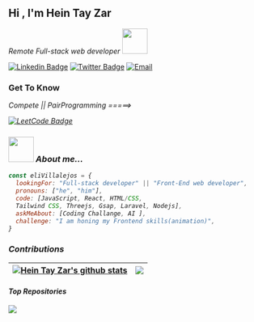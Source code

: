 
<h2>Hi , I'm Hein Tay Zar</h2>

<p><em>Remote Full-stack web developer </em><img src="https://media.giphy.com/media/HNeUrRCFsgFI5GbuQV/giphy.gif" width="50"></p>

[![Linkedin Badge](https://img.shields.io/badge/-Linkedin-blue)](https://www.linkedin.com/in/hein-tay-zar/)
[![Twitter Badge](https://img.shields.io/badge/-Twitter-brightgreen)](https://twitter.com/heintayzarhm)
[![Email](https://img.shields.io/badge/-Email-yellow)](mailto:heintayzarhm@gmail.com?subject=[GitHub]%20Source%20Github)
<h3> Get To Know </h3>
<p><em>Compete || PairProgramming =====></p>

[![LeetCode Badge](https://img.shields.io/badge/-LeetCode-brightgreen)](https://leetcode.com/heintayzar-hm/)

### <img src="https://media.giphy.com/media/icTu2EupyGZl8exPq0/giphy.gif" width="50"> About me...  

```javascript
const eliVillalejos = {
  lookingFor: "Full-stack developer" || "Front-End web developer",
  pronouns: ["he", "him"],
  code: [JavaScript, React, HTML/CSS,  
  Tailwind CSS, Threejs, Gsap, Laravel, Nodejs],
  askMeAbout: [Coding Challange, AI ],
  challenge: "I am honing my Frontend skills(animation)",
}
```
### Contributions
  | <a href="https://github.com/heintayzar-hm/github-readme-stats"><img align="center" src="https://github-readme-stats.vercel.app/api?username=heintayzar-hm&show_icons=true&include_all_commits=true&theme=buefy&hide_border=true" alt="Hein Tay Zar's github stats" /></a> | <a href="https://github.com/heintayzar-hm/github-readme-stats"><img align="center" src="https://github-readme-stats.vercel.app/api/top-langs/?username=heintayzar-hm&layout=compact&theme=buefy&hide_border=true" /></a> |
| ------------- | ------------- |
  
  
#### Top Repositories


<a href="https://github.com/heintayzar-hm/heintayzar-hm.github.io">
  <img align="center" src="https://github-readme-stats.vercel.app/api/pin/?username=heintayzar-hm&repo=leaderboard-api&theme=buefy" />
</a>


